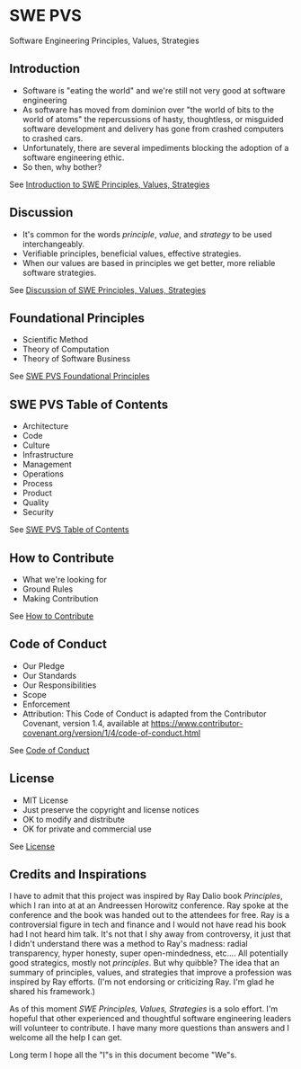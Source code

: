 # SWE PVS

Software Engineering Principles, Values, Strategies

## Introduction

- Software is "eating the world" and we're still not very good at software engineering
- As software has moved from dominion over "the world of bits to the world of atoms" the repercussions of hasty, thoughtless, or misguided software development and delivery has gone from crashed computers to crashed cars.
- Unfortunately, there are several impediments blocking the adoption of a software engineering ethic.
- So then, why bother?

See [Introduction to SWE Principles, Values, Strategies](text/Introduction.md)

## Discussion

- It's common for the words _principle_, _value_, and _strategy_ to be used interchangeably.
- Verifiable principles, beneficial values, effective strategies.
- When our values are based in principles we get better, more reliable software strategies.

See [Discussion of SWE Principles, Values, Strategies](text/Discussion.md)

## Foundational Principles

- Scientific Method
- Theory of Computation
- Theory of Software Business

See [SWE PVS Foundational Principles](text/Foundations.md)

## SWE PVS Table of Contents

- Architecture
- Code
- Culture
- Infrastructure
- Management
- Operations
- Process
- Product
- Quality
- Security

See [SWE PVS Table of Contents](TOC.md)

## How to Contribute

- What we're looking for
- Ground Rules
- Making Contribution

See [How to Contribute](CONTRIBUTING.md)

## Code of Conduct

- Our Pledge
- Our Standards
- Our Responsibilities
- Scope
- Enforcement
- Attribution: This Code of Conduct is adapted from the Contributor Covenant, version 1.4, available at <https://www.contributor-covenant.org/version/1/4/code-of-conduct.html>

See [Code of Conduct](CODE_OF_CONDUCT.md)

## License

- MIT License
- Just preserve the copyright and license notices
- OK to modify and distribute
- OK for private and commercial use

See [License](LICENSE)

## Credits and Inspirations

I have to admit that this project was inspired by Ray Dalio book _Principles_, which I ran into at at an Andreessen Horowitz conference. Ray spoke at the conference and the book was handed out to the attendees for free. Ray is a controversial figure in tech and finance and I would not have read his book had I not heard him talk. It's not that I shy away from controversy, it just that I didn't understand there was a method to Ray's madness: radial transparency, hyper honesty, super open-mindedness, etc.... All potentially good strategics, mostly not _principles_. But why quibble? The idea that an summary of principles, values, and strategies that improve a profession was inspired by Ray efforts. (I'm not endorsing or criticizing Ray. I'm glad he shared his framework.)

As of this moment _SWE Principles, Values, Strategies_ is a solo effort. I'm hopeful that other experienced and thoughtful software engineering leaders will volunteer to contribute. I have many more questions than answers and I welcome all the help I can get.

Long term I hope all the "I"s in this document become "We"s.